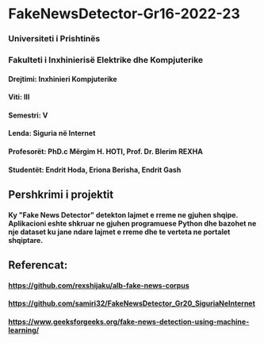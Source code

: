 # FakeNewsDetector-Gr16-2022-23
### Universiteti i Prishtinës

### Fakulteti i Inxhinierisë Elektrike dhe Kompjuterike

#### Drejtimi: Inxhinieri Kompjuterike

#### Viti: III

#### Semestri: V

#### Lenda: Siguria në Internet

#### Profesorët: PhD.c Mërgim H. HOTI, Prof. Dr. Blerim REXHA

#### Studentët: Endrit Hoda, Eriona Berisha, Endrit Gash

## Pershkrimi i projektit
#### Ky "Fake News Detector" detekton lajmet e rreme ne gjuhen shqipe. Aplikacioni eshte shkruar ne gjuhen programuese Python dhe bazohet ne nje dataset ku jane ndare lajmet e rreme dhe te verteta ne portalet shqiptare.

## Referencat:
#### https://github.com/rexshijaku/alb-fake-news-corpus
#### https://github.com/samiri32/FakeNewsDetector_Gr20_SiguriaNeInternet
#### https://www.geeksforgeeks.org/fake-news-detection-using-machine-learning/
